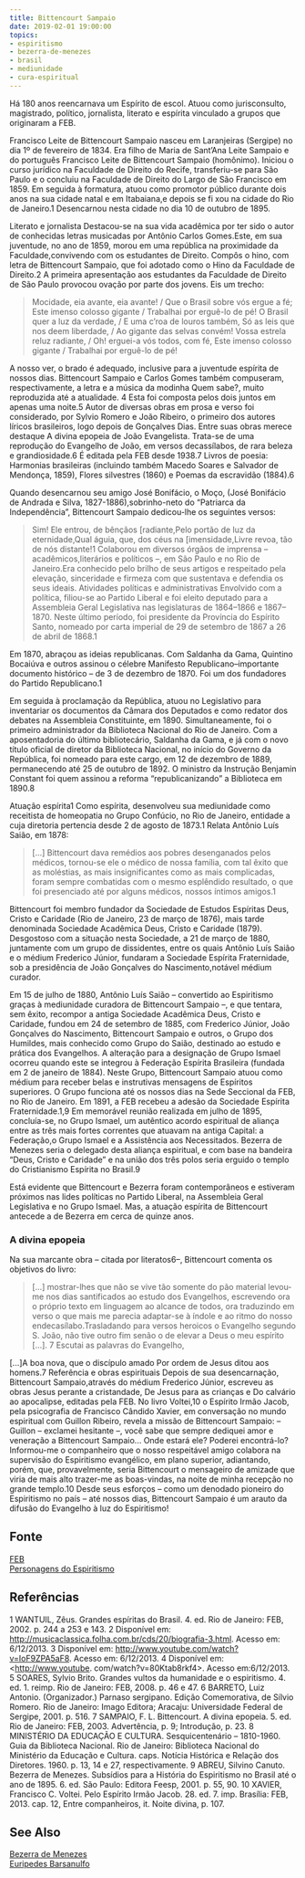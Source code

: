 ```yaml
---
title: Bittencourt Sampaio
date: 2019-02-01 19:00:00
topics:
- espiritismo
- bezerra-de-menezes
- brasil
- mediunidade
- cura-espiritual
---
```


Há 180 anos reencarnava um Espírito de escol. Atuou como jurisconsulto,
magistrado, político, jornalista, literato e espírita vinculado a grupos que
originaram a FEB.

Francisco Leite de Bittencourt Sampaio nasceu em Laranjeiras (Sergipe) no dia 1º
de fevereiro de 1834. Era filho de Maria de Sant’Ana Leite Sampaio e do
português Francisco Leite de Bittencourt Sampaio (homônimo). Iniciou o curso
jurídico na Faculdade de Direito do Recife, transferiu-se para São Paulo e o
concluiu na Faculdade de Direito do  Largo de São Francisco em 1859. Em seguida
à formatura, atuou como promotor público durante dois anos na sua cidade natal e
em Itabaiana,e depois se fi xou na cidade do Rio de Janeiro.1 Desencarnou nesta
cidade no dia 10 de outubro de 1895.

Literato e jornalista Destacou-se na sua vida acadêmica por ter sido o autor de
conhecidas letras musicadas por Antônio Carlos Gomes.Este, em sua juventude, no
ano de 1859, morou em uma república na proximidade da Faculdade,convivendo com
os estudantes de Direito. Compôs o hino, com letra de Bittencourt Sampaio, que
foi adotado como o Hino da Faculdade de Direito.2 A primeira apresentação aos
estudantes da Faculdade de Direito de São Paulo provocou ovação por parte dos
jovens. Eis um trecho:

> Mocidade, eia avante, eia avante! / Que o Brasil sobre vós ergue a fé; Este
> imenso colosso gigante / Trabalhai por erguê-lo de pé! O Brasil quer a luz da
> verdade, / E uma c’roa de louros também, Só as leis que nos deem liberdade, /
> Ao gigante das selvas convém! Vossa estrela reluz radiante, / Oh! erguei-a vós
> todos, com fé, Este imenso colosso gigante / Trabalhai por erguê-lo de pé!

A nosso ver, o brado é adequado, inclusive para a juventude espírita de nossos
dias. Bittencourt Sampaio e Carlos Gomes também compuseram, respectivamente, a
letra e a música da modinha Quem sabe?, muito reproduzida até a atualidade. 4
Esta foi composta pelos dois juntos em apenas uma noite.5 Autor de diversas
obras em prosa e verso foi considerado, por Sylvio Romero e João Ribeiro, o
primeiro dos autores líricos brasileiros, logo depois de Gonçalves Dias. Entre
suas obras merece destaque A divina epopeia de João Evangelista.  Trata-se de
uma reprodução do Evangelho de João, em versos decassílabos, de rara beleza e
grandiosidade.6 É editada pela FEB desde 1938.7 Livros de poesia: Harmonias
brasileiras (incluindo também Macedo Soares e Salvador de Mendonça, 1859),
Flores silvestres (1860) e Poemas da escravidão (1884).6

Quando desencarnou seu amigo José Bonifácio, o Moço, (José Bonifácio de Andrada
e Silva, 1827-1886),sobrinho-neto do “Patriarca da Independência”, Bittencourt
Sampaio dedicou-lhe os seguintes versos:

> Sim! Ele entrou, de bênçãos [radiante,Pelo portão de luz da eternidade,Qual
> águia, que, dos céus na [imensidade,Livre revoa, tão de nós distante!1
Colaborou em diversos órgãos de imprensa – acadêmicos,literários e políticos –,
em São Paulo e no Rio de Janeiro.Era conhecido pelo brilho de seus artigos e
respeitado pela elevação, sinceridade e firmeza com que  sustentava e defendia
os seus ideais.  Atividades políticas e administrativas Envolvido com a
política, filiou-se ao Partido Liberal e foi eleito deputado para a Assembleia
Geral Legislativa nas legislaturas de 1864–1866 e 1867–1870. Neste último
período, foi presidente da Província do Espírito Santo, nomeado por carta
imperial de 29 de setembro de 1867 a 26 de abril de 1868.1

Em 1870, abraçou as ideias republicanas. Com Saldanha da Gama, Quintino Bocaiúva
e outros assinou o célebre Manifesto Republicano–importante documento histórico
– de 3 de dezembro de 1870. Foi um dos fundadores do Partido Republicano.1

Em seguida à proclamação da República, atuou no Legislativo para inventariar os
documentos da Câmara dos Deputados e como redator dos debates na Assembleia
Constituinte, em 1890. Simultaneamente, foi o primeiro administrador da
Biblioteca Nacional do Rio de Janeiro. Com a aposentadoria do último
bibliotecário, Saldanha da Gama, e já com o novo título oficial de diretor da
Biblioteca Nacional, no início do Governo da República, foi nomeado para este
cargo, em 12 de dezembro de 1889, permanecendo até 25 de outubro de 1892. O
ministro da Instrução Benjamin Constant foi quem assinou a reforma
“republicanizando” a Biblioteca em 1890.8

Atuação espírita1 Como espírita, desenvolveu sua mediunidade como receitista de
homeopatia no Grupo Confúcio, no Rio de Janeiro, entidade a cuja diretoria
pertencia desde 2 de agosto de 1873.1 Relata Antônio Luís Saião, em 1878:

> [...] Bittencourt dava remédios aos pobres desenganados pelos médicos,
> tornou-se ele o médico de nossa família, com tal êxito que as moléstias, as
> mais insignificantes como as mais complicadas, foram sempre combatidas com o
> mesmo esplêndido resultado, o que foi presenciado até por alguns médicos,
> nossos íntimos amigos.1

Bittencourt foi membro fundador da Sociedade de Estudos Espíritas Deus, Cristo e
Caridade (Rio de Janeiro, 23 de março de 1876), mais tarde denominada Sociedade
Acadêmica Deus, Cristo e Caridade (1879). Desgostoso com a situação nesta
Sociedade, a 21 de março de 1880, juntamente com um grupo de dissidentes, entre
os quais Antônio Luís Saião e o médium Frederico Júnior, fundaram a Sociedade
Espírita Fraternidade, sob a presidência de João Gonçalves do Nascimento,notável
médium curador.

Em 15 de julho de 1880, Antônio Luís Saião – convertido ao Espiritismo graças à
mediunidade curadora de Bittencourt Sampaio –, e que tentara, sem êxito,
recompor a antiga Sociedade Acadêmica Deus, Cristo e Caridade, fundou em 24 de
setembro de 1885, com Frederico Júnior, João Gonçalves do Nascimento,
Bittencourt Sampaio e outros, o Grupo dos Humildes, mais conhecido como Grupo do
Saião, destinado ao estudo e prática dos Evangelhos. A alteração para a
designação de Grupo Ismael ocorreu quando este se integrou à Federação Espírita
Brasileira (fundada em 2 de janeiro de 1884). Neste Grupo, Bittencourt Sampaio
atuou como médium para receber belas e instrutivas mensagens de Espíritos
superiores. O Grupo funciona até os nossos dias na Sede Seccional da FEB, no Rio
de Janeiro. Em 1891, a FEB recebeu a adesão da Sociedade Espírita
Fraternidade.1,9 Em memorável reunião realizada em julho de 1895, concluía-se,
no Grupo Ismael, um autêntico acordo espiritual de aliança entre as três mais
fortes correntes que atuavam na antiga Capital: a Federação,o Grupo Ismael e a
Assistência aos Necessitados. Bezerra de Menezes seria o delegado desta aliança
espiritual, e com base na bandeira “Deus, Cristo e Caridade” e na união dos três
polos seria erguido o templo do Cristianismo Espírita no Brasil.9

Está evidente que Bittencourt e Bezerra foram contemporâneos e estiveram
próximos nas lides políticas no Partido Liberal, na Assembleia Geral Legislativa
e no Grupo Ismael. Mas, a atuação espírita de Bittencourt antecede a de Bezerra
em cerca de quinze anos.

### A divina epopeia 
Na sua marcante obra – citada por literatos6–, Bittencourt comenta os objetivos do livro:

> [...] mostrar-lhes que não se vive tão somente do pão material levou-me nos dias santificados ao estudo dos Evangelhos, escrevendo ora o próprio texto em linguagem ao alcance de todos, ora traduzindo em verso o que mais me parecia adaptar-se à índole e ao ritmo do nosso endecasílabo.Trasladando para versos heroicos o Evangelho segundo S. João, não tive outro fim senão o de elevar a Deus o meu espírito [...]. 7 Escutai as palavras do Evangelho,

[...]A boa nova, que o discípulo amado Por ordem de Jesus ditou aos homens.7
Referência e obras espirituais Depois de sua desencarnação, Bittencourt Sampaio,através do médium Frederico Júnior, escreveu as obras Jesus perante a cristandade, De Jesus para as crianças e Do calvário ao apocalipse, editadas pela FEB. No livro Voltei,10 o Espírito Irmão Jacob, pela psicografia de Francisco Cândido Xavier, em conversação no mundo espiritual com Guillon Ribeiro, revela a missão de Bittencourt Sampaio:
– Guillon – exclamei hesitante –, você sabe que sempre dediquei amor e veneração a Bittencourt Sampaio... Onde estará ele? Poderei encontrá-lo? Informou-me o companheiro que o nosso respeitável amigo colabora na supervisão do Espiritismo evangélico, em plano superior, adiantando, porém, que, provavelmente, seria Bittencourt o mensageiro de amizade que viria de mais alto trazer-me as boas-vindas, na noite de minha recepção no grande templo.10 Desde seus esforços – como um denodado pioneiro do Espiritismo no país – até nossos dias, Bittencourt Sampaio é um arauto da difusão do Evangelho à luz do Espiritismo!

## Fonte
[FEB](//www.febnet.org.br/ba/file/Pesquisa/Biografias/Bittencourt%20Sampaio.pdf)  
[Personagens do Espiritismo](https://personagensdoespiritismo.blogspot.com/2014/02/bittencourt-sampaio_20.html)  

## Referências 
1 WANTUIL, Zêus. Grandes espíritas do Brasil. 4. ed. Rio de Janeiro: FEB, 2002. p. 244 a 253 e 143.
2 Disponível em: <http://musicaclassica.folha.com.br/cds/20/biografia-3.html>. Acesso em: 6/12/2013.
3 Disponível em: <http://www.youtube.com/watch?v=IoF9ZPA5aF8>. Acesso em: 6/12/2013.
4 Disponível em: <http://www.youtube. com/watch?v=80Ktab8rkf4>. Acesso em:6/12/2013.
5 SOARES, Sylvio Brito. Grandes vultos da humanidade e o espiritismo. 4. ed. 1. reimp. Rio de Janeiro: FEB, 2008. p. 46 e 47.
6 BARRETO, Luiz Antonio. (Organizador.) Parnaso sergipano. Edição Comemorativa, de Sílvio Romero. Rio de Janeiro: Imago Editora; Aracaju: Universidade Federal de Sergipe, 2001. p. 516.
7 SAMPAIO, F. L. Bittencourt. A divina epopeia. 5. ed. Rio de Janeiro: FEB, 2003. Advertência, p. 9; Introdução, p. 23.
8 MINISTÉRIO DA EDUCAÇÃO E CULTURA. Sesquicentenário – 1810-1960. Guia da Biblioteca Nacional. Rio de Janeiro: Biblioteca Nacional do Ministério da Educação e Cultura. caps. Notícia Histórica e Relação dos Diretores. 1960. p. 13, 14 e 27, respectivamente.
9 ABREU, Silvino Canuto. Bezerra de Menezes. Subsídios para a História do Espiritismo no Brasil até o ano de 1895. 6. ed. São Paulo: Editora Feesp, 2001. p. 55, 90.
10 XAVIER, Francisco C. Voltei. Pelo Espírito Irmão Jacob. 28. ed. 7. imp. Brasília: FEB, 2013. cap. 12, Entre companheiros, it. Noite divina, p. 107.


## See Also
[Bezerra de Menezes](../bezerra-de-menezes)  
[Euripedes Barsanulfo](../euripedes-barsanulfo)  
